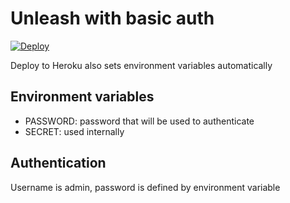 # Unleash with basic auth
 [![Deploy](https://www.herokucdn.com/deploy/button.svg)](https://heroku.com/deploy)

 Deploy to Heroku also sets environment variables automatically

## Environment variables
- PASSWORD: password that will be used to authenticate
- SECRET: used internally

## Authentication
Username is admin, password is defined by environment variable

